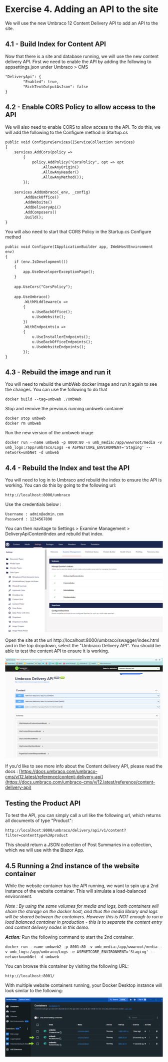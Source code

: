 # Exercise 4. Adding an API to the site

We will use the new Umbraco 12 Content Delivery API to add an API to the site.

## 4.1 - Build Index for Content API

Now that there is a site and database running, we will use the new content delivery API. First we need to enable the API by adding the following to appsettings.json under Umbraco > CMS

    "DeliveryApi": {
            "Enabled": true,
            "RichTextOutputAsJson": false
    }

## 4.2 - Enable CORS Policy to allow access to the API

We will also need to enable CORS to allow access to the API. To do this, we will add the following to the Configure method in Startup.cs

    public void ConfigureServices(IServiceCollection services)
    {
        services.AddCors(policy =>
            {
                policy.AddPolicy("CorsPolicy", opt => opt
                    .AllowAnyOrigin()
                    .AllowAnyHeader()
                    .AllowAnyMethod());
            });

        services.AddUmbraco(_env, _config)
            .AddBackOffice()
            .AddWebsite()
            .AddDeliveryApi()
            .AddComposers()
            .Build();
    }

You will also need to start that CORS Policy in the Startup.cs Configure method

    public void Configure(IApplicationBuilder app, IWebHostEnvironment env)
    {
        if (env.IsDevelopment())
        {
            app.UseDeveloperExceptionPage();
        }

        app.UseCors("CorsPolicy");

        app.UseUmbraco()
            .WithMiddleware(u =>
            {
                u.UseBackOffice();
                u.UseWebsite();
            })
            .WithEndpoints(u =>
            {
                u.UseInstallerEndpoints();
                u.UseBackOfficeEndpoints();
                u.UseWebsiteEndpoints();
            });
    }

## 4.3 - Rebuild the image and run it

You will need to rebuild the umbWeb docker image and run it again to see the changes. You can use the following to do that

    docker build --tag=umbweb ./UmbWeb

Stop and remove the previous running umbweb container

    docker stop umbweb
    docker rm umbweb


Run the new version of the umbweb image

    docker run --name umbweb -p 8000:80 -v umb_media:/app/wwwroot/media -v umb_logs:/app/umbraco/Logs -e ASPNETCORE_ENVIRONMENT='Staging' --network=umbNet -d umbweb
    

## 4.4 - Rebuild the Index and test the API

You will need to log in to Umbraco and rebuild the index to ensure the API is working. You can do this by going to the following url:

    http://localhost:8000/umbraco

Use the credentials below :

    Username : admin@admin.com
    Password : 1234567890

You can then navitage to Settings > Examine Management > DeliveryApiContentIndex and rebuild that index.

![Alt text](media/3_3_Index.png)

Open the site at the url http://localhost:8000/umbraco/swagger/index.html and in the top dropdown, select the "Umbraco Delivery API". You should be able to test the content API to ensure it is working.

![Alt text](media/3_2_Swagger.png)


If you'd like to see more info about the Content delivery API, please read the docs : [https://docs.umbraco.com/umbraco-cms/v/12.latest/reference/content-delivery-api](https://docs.umbraco.com/umbraco-cms/v/12.latest/reference/content-delivery-api)

## Testing the Product API

To test the API, you can simply call a url like the following url, which returns all documents of type "Product":

    http://localhost:8000/umbraco/delivery/api/v1/content?filter=contenttype%3Aproduct

This should return a JSON collection of Post Summaries in a collection, which we will use with the Blazor App.


## 4.5 Running a 2nd instance of the website container

While the website container has the API running, we want to spin up a 2nd instance of the website container. This will simulate a load-balanced environment. 

*Note : By using the same volumes for media and logs, both containers will share the storage on the docker host, and thus the media library and logs will be shared between the containers. However this is NOT enough to run a load balanced container in production - this is to separate the content entry and content delivery nodes in this demo.*

***Action:*** Run the following command to start the 2nd container.

    docker run --name umbweb2 -p 8001:80 -v umb_media:/app/wwwroot/media -v umb_logs:/app/umbraco/Logs -e ASPNETCORE_ENVIRONMENT='Staging' --network=umbNet -d umbweb 

You can browse this container by visiting the following URL:

    http://localhost:8001/

With multiple website containers running, your Docker Desktop instance will look similar to the following:

![Docker Desktop](media/4_DockerDesktop_2.png)

